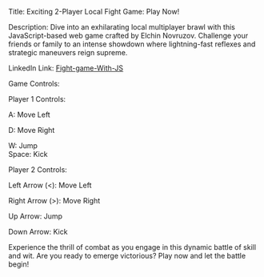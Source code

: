 Title: Exciting 2-Player Local Fight Game: Play Now!

Description: Dive into an exhilarating local multiplayer brawl with this JavaScript-based web game crafted by Elchin Novruzov. Challenge your friends or family to an intense showdown where lightning-fast reflexes and strategic maneuvers reign supreme.

LinkedIn Link: [Fight-game-With-JS](https://www.linkedin.com/posts/elchin-novruzov_2-player-local-fight-game-with-js-dive-activity-7162763508487553024-b0c_?utm_source=share&utm_medium=member_android)

Game Controls:


Player 1 Controls:

A: Move Left

D: Move Right

W: Jump <br>
Space: Kick


Player 2 Controls:

Left Arrow (<): Move Left

Right Arrow (>): Move Right

Up Arrow: Jump

Down Arrow: Kick


Experience the thrill of combat as you engage in this dynamic battle of skill and wit. Are you ready to emerge victorious? Play now and let the battle begin!
